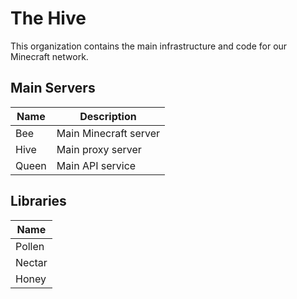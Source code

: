 # The Hive

This organization contains the main infrastructure and code for our Minecraft network.

## Main Servers

| Name   | Description              |
|--------|--------------------------|
| Bee    | Main Minecraft server    |
| Hive   | Main proxy server        |
| Queen  | Main API service         |

## Libraries

| Name   |
|--------|
| Pollen |
| Nectar |
| Honey  |
